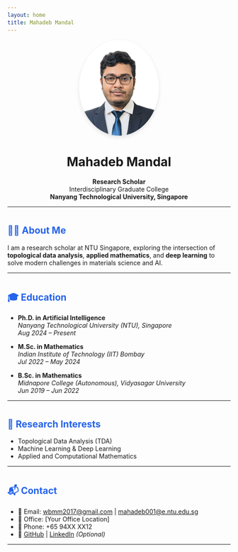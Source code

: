 ```yaml
---
layout: home
title: Mahadeb Mandal
---
```


<div align="center">
  <img src="assets/images/profile.png" alt="Profile Photo" width="180" style="border-radius: 50%; box-shadow: 0 4px 10px rgba(0,0,0,0.1);" />
  
  # Mahadeb Mandal

  **Research Scholar**  
  Interdisciplinary Graduate College  
  **Nanyang Technological University, Singapore**
</div>

---

## 👨‍💼 About Me
I am a research scholar at NTU Singapore, exploring the intersection of **topological data analysis**, **applied mathematics**, and **deep learning** to solve modern challenges in materials science and AI.

---

## 🎓 Education

- **Ph.D. in Artificial Intelligence**  
  *Nanyang Technological University (NTU), Singapore*  
  *Aug 2024 – Present*

- **M.Sc. in Mathematics**  
  *Indian Institute of Technology (IIT) Bombay*  
  *Jul 2022 – May 2024*

- **B.Sc. in Mathematics**  
  *Midnapore College (Autonomous), Vidyasagar University*  
  *Jun 2019 – Jun 2022*

---

## 🧠 Research Interests

- Topological Data Analysis (TDA)  
- Machine Learning & Deep Learning  
- Applied and Computational Mathematics

---

## 📬 Contact

- 📧 Email: [wbmm2017@gmail.com](mailto:wbmm2017@gmail.com) | [mahadeb001@e.ntu.edu.sg](mailto:mahadeb001@e.ntu.edu.sg)  
- 📍 Office: [Your Office Location]  
- 📱 Phone: +65 94XX XX12  
- 🔗 [GitHub](https://github.com/your-username) | [LinkedIn](https://linkedin.com/in/your-profile) *(Optional)*

---

<style>
h2 {
  margin-top: 2.5rem;
  color: #2563eb;
}
</style>
